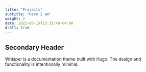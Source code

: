```yaml
---
title: "Projects"
subtitle: "Here I am"
weight: 2
date: 2022-08-19T13:33:40-04:00
draft: true
---
```


## Secondary Header
Whisper is a documentation theme built with Hugo. The design and functionality is intentionally minimal. 
